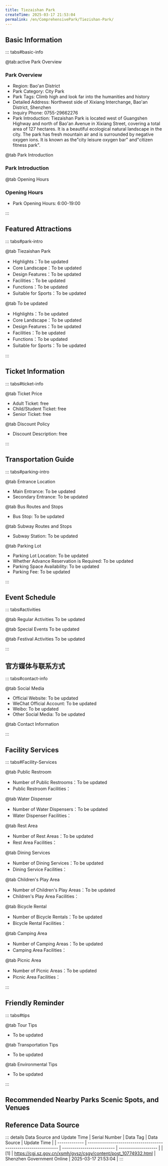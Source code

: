 ```yaml
---
title: Tiezaishan Park
createTime: 2025-03-17 21:53:04
permalink: /en/ComprehensivePark/Tiezishan-Park/
---
```



<script setup>
import ImageSwiper from '/.vuepress/theme/components/ImageSwiper.vue'
// 轮播图数据
const swiperItems = [
    {
                link: 'https://cgj.sz.gov.cn/img/4/4005/4005832/10774932.png',
                title: 'Tiezaishan Park',
                description: '',
                author: 'Shenzhen Government Online',
                date: '2025/03/17'
                },
  {
                link: 'https://cgj.sz.gov.cn/img/4/4005/4005832/10774932.png',
                title: 'Tiezaishan Park',
                description: '',
                author: 'Shenzhen Government Online',
                date: '2025/03/17'
                }
]
// 配置项
const swiperConfig = {
  height: 500,
  showInfo: true
}
</script>
<!-- 轮播图组件 -->
<ImageSwiper :items="swiperItems" :config="swiperConfig" />



## Basic Information

::: tabs#basic-info

@tab:active Park Overview
### Park Overview
- Region: Bao'an District
- Park Category: City Park
- Park Tags: Climb high and look far into the humanities and history
- Detailed Address: Northwest side of Xixiang Interchange, Bao'an District, Shenzhen
- Inquiry Phone: 0755-29662276
- Park Introduction: Tiezaishan Park is located west of Guangshen Highway and north of Bao'an Avenue in Xixiang Street, covering a total area of 127 hectares. It is a beautiful ecological natural landscape in the city. The park has fresh mountain air and is surrounded by negative oxygen ions. It is known as the"city leisure oxygen bar" and"citizen fitness park".

@tab Park Introduction
### Park Introduction
@tab Opening Hours
### Opening Hours
- Park Opening Hours: 6:00-19:00

:::

## Featured Attractions

::: tabs#park-intro

@tab Tiezaishan Park
<ImageCard
image="https://cgj.sz.gov.cn/images/index20230710_1.png"
    title="Tiezaishan Park"
    description="Tiezai Mountain Park is rich in cultural and historical heritage and has many fascinating mountain and forest landscapes. Scenic spots such as Qibi Shenghui, Cailu Huifang, Ningcui Yougu, and Guhua Huicui provide visitors with the best viewing platform, with a view of the sea in the southwest and the new appearance of Bao'an Central District in the southeast. The ancient tombs of Tiezai Mountain are a three-dimensional museum, in which a large number of tombs from the Eastern Jin Dynasty have been discovered, which is a rare archaeological discovery in Shenzhen and even in the entire South China region."
    date=""
    author="Shenzhen Government Online"
/>


- Highlights：To be updated
- Core Landscape：To be updated
- Design Features：To be updated
- Facilities：To be updated
- Functions：To be updated
- Suitable for Sports：To be updated

@tab To be updated
<ImageCard
image="https://cgj.sz.gov.cn/images/index20230710_1.png"
    title="Tiezaishan Park"
    description="Tiezai Mountain Park is rich in cultural and historical heritage and has many fascinating mountain and forest landscapes. Scenic spots such as Qibi Shenghui, Cailu Huifang, Ningcui Yougu, and Guhua Huicui provide visitors with the best viewing platform, with a view of the sea in the southwest and the new appearance of Bao'an Central District in the southeast. The ancient tombs of Tiezai Mountain are a three-dimensional museum, in which a large number of tombs from the Eastern Jin Dynasty have been discovered, which is a rare archaeological discovery in Shenzhen and even in the entire South China region."
    date=""
    author="Shenzhen Government Online"
/>


- Highlights：To be updated
- Core Landscape：To be updated
- Design Features：To be updated
- Facilities：To be updated
- Functions：To be updated
- Suitable for Sports：To be updated

:::

## Ticket Information

::: tabs#ticket-info

@tab Ticket Price
- Adult Ticket: free
- Child/Student Ticket: free
- Senior Ticket: free

@tab Discount Policy
- Discount Description: free

:::

## Transportation Guide

::: tabs#parking-intro

@tab Entrance Location
- Main Entrance: To be updated
- Secondary Entrance: To be updated

@tab Bus Routes and Stops
- Bus Stop: To be updated

@tab Subway Routes and Stops
- Subway Station: To be updated

@tab Parking Lot
- Parking Lot Location: To be updated
- Whether Advance Reservation is Required: To be updated
- Parking Space Availability: To be updated
- Parking Fee: To be updated

:::

## Event Schedule

::: tabs#activities

@tab Regular Activities
To be updated

@tab Special Events
To be updated

@tab Festival Activities
To be updated

:::

## 官方媒体与联系方式

::: tabs#contact-info

@tab Social Media
- Official Website: To be updated
- WeChat Official Account: To be updated
- Weibo: To be updated
- Other Social Media: To be updated

@tab Contact Information

:::

## Facility Services

::: tabs#Facility-Services

@tab Public Restroom
- Number of Public Restrooms：To be updated
- Public Restroom Facilities：

@tab Water Dispenser
- Number of Water Dispensers：To be updated
- Water Dispenser Facilities：

@tab Rest Area
- Number of Rest Areas：To be updated
- Rest Area Facilities：

@tab Dining Services
- Number of Dining Services：To be updated
- Dining Service Facilities：

@tab Children's Play Area
- Number of Children's Play Areas：To be updated
- Children's Play Area Facilities：

@tab Bicycle Rental
- Number of Bicycle Rentals：To be updated
- Bicycle Rental Facilities：

@tab Camping Area
- Number of Camping Areas：To be updated
- Camping Area Facilities：

@tab Picnic Area
- Number of Picnic Areas：To be updated
- Picnic Area Facilities：

:::

## Friendly Reminder

::: tabs#tips

@tab Tour Tips
- To be updated

@tab Transportation Tips
- To be updated

@tab Environmental Tips
- To be updated

:::

## Recommended Nearby Parks Scenic Spots, and Venues

<CardGrid>
  <ImageCard
        image="https://cgj.sz.gov.cn/img/4/4005/4005834/10774933.jpg"
        title="Baguang Water Ecological Park"
        description="Baguang Water Ecological Park is located on the side of Xixiang Road in Baguang District, Dapeng New District, with a total area of about 10.47 hectares, of whi"
        href="/en/ComprehensivePark/Baguang-Water-Ecological-Park/"
        author="Shenzhen Government Online"
        date="2025/01/02"
      />
      <ImageCard
        image="https://cgj.sz.gov.cn/img/4/4005/4005834/10774933.jpg"
        title="Baguang Water Ecological Park"
        description="Baguang Water Ecological Park is located on the side of Xixiang Road in Baguang District, Dapeng New District, with a total area of about 10.47 hectares, of whi"
        href="/en/ComprehensivePark/Baguang-Water-Ecological-Park/"
        author="Shenzhen Government Online"
        date="2025/01/02"
      />
    </CardGrid>


## Reference Data Source

::: details Data Source and Update Time
| Serial Number | Data Tag                                                        | Data Source                | Update Time         |
| ------------- | --------------------------------------------------------------- | -------------------------- | ------------------- |
| [1]           | https://cgj.sz.gov.cn/xsmh/gysz/csgy/content/post_10774932.html | Shenzhen Government Online | 2025-03-17 21:53:04 |
:::

